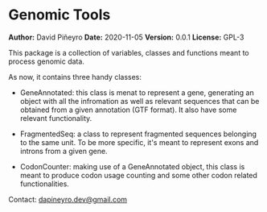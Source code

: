 # Genomic Tools

__Author:__ David Piñeyro
__Date:__ 2020-11-05
__Version:__ 0.0.1
__License:__ GPL-3

This package is a collection of variables, classes and functions meant
to process genomic data.

As now, it contains three handy classes:

- GeneAnnotated: this class is menat to represent a gene, generating
an object with all the infromation as well as relevant sequences that
can be obtained from a given annotation (GTF format). It also have some
relevant functionality.

- FragmentedSeq: a class to represent fragmented sequences belonging to the
same unit. To be more specific, it's meant to represent exons and introns
from a given gene.

- CodonCounter: making use of a GeneAnnotated object, this class is meant to
produce codon usage counting and some other codon related functionalities.


Contact: dapineyro.dev@gmail.com
